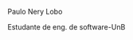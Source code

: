 Paulo Nery Lobo 

Estudante de eng. de software-UnB

<!---
Pnery2004/Pnery2004 is a ✨ special ✨ repository because its `README.md` (this file) appears on your GitHub profile.
You can click the Preview link to take a look at your changes.
--->

